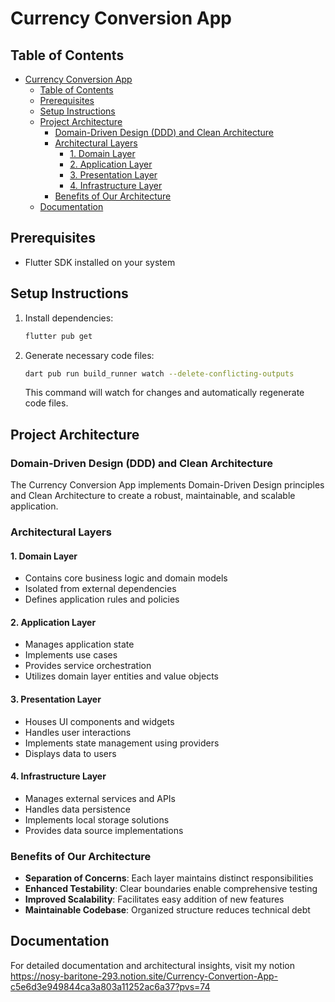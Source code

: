 # Currency Conversion App

## Table of Contents

- [Currency Conversion App](#currency-conversion-app)
  - [Table of Contents](#table-of-contents)
  - [Prerequisites](#prerequisites)
  - [Setup Instructions](#setup-instructions)
  - [Project Architecture](#project-architecture)
    - [Domain-Driven Design (DDD) and Clean Architecture](#domain-driven-design-ddd-and-clean-architecture)
    - [Architectural Layers](#architectural-layers)
      - [1. Domain Layer](#1-domain-layer)
      - [2. Application Layer](#2-application-layer)
      - [3. Presentation Layer](#3-presentation-layer)
      - [4. Infrastructure Layer](#4-infrastructure-layer)
    - [Benefits of Our Architecture](#benefits-of-our-architecture)
  - [Documentation](#documentation)

## Prerequisites

- Flutter SDK installed on your system

## Setup Instructions

1. Install dependencies:

   ```bash
   flutter pub get
   ```

2. Generate necessary code files:
   ```bash
   dart pub run build_runner watch --delete-conflicting-outputs
   ```
   This command will watch for changes and automatically regenerate code files.

## Project Architecture

### Domain-Driven Design (DDD) and Clean Architecture

The Currency Conversion App implements Domain-Driven Design principles and Clean Architecture to create a robust, maintainable, and scalable application.

### Architectural Layers

#### 1. Domain Layer

- Contains core business logic and domain models
- Isolated from external dependencies
- Defines application rules and policies

#### 2. Application Layer

- Manages application state
- Implements use cases
- Provides service orchestration
- Utilizes domain layer entities and value objects

#### 3. Presentation Layer

- Houses UI components and widgets
- Handles user interactions
- Implements state management using providers
- Displays data to users

#### 4. Infrastructure Layer

- Manages external services and APIs
- Handles data persistence
- Implements local storage solutions
- Provides data source implementations

### Benefits of Our Architecture

- **Separation of Concerns**: Each layer maintains distinct responsibilities
- **Enhanced Testability**: Clear boundaries enable comprehensive testing
- **Improved Scalability**: Facilitates easy addition of new features
- **Maintainable Codebase**: Organized structure reduces technical debt

## Documentation

For detailed documentation and architectural insights, visit my notion https://nosy-baritone-293.notion.site/Currency-Convertion-App-c5e6d3e949844ca3a803a11252ac6a37?pvs=74

